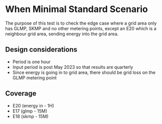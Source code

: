 # When Minimal Standard Scenario

The purpose of this test is to check the edge case where a grid area only has GLMP, SKMP and no other metering points, except an E20 which is a neighbour grid area, sending energy into the grid area.

## Design considerations

- Period is one hour
- Input period is post May 2023 so that results are quarterly
- Since energy is going in to grid area, there should be grid loss on the GLMP metering point

## Coverage

- E20 (energy in - 1H)
- E17 (glmp - 15M)
- E18 (skmp - 15M)
